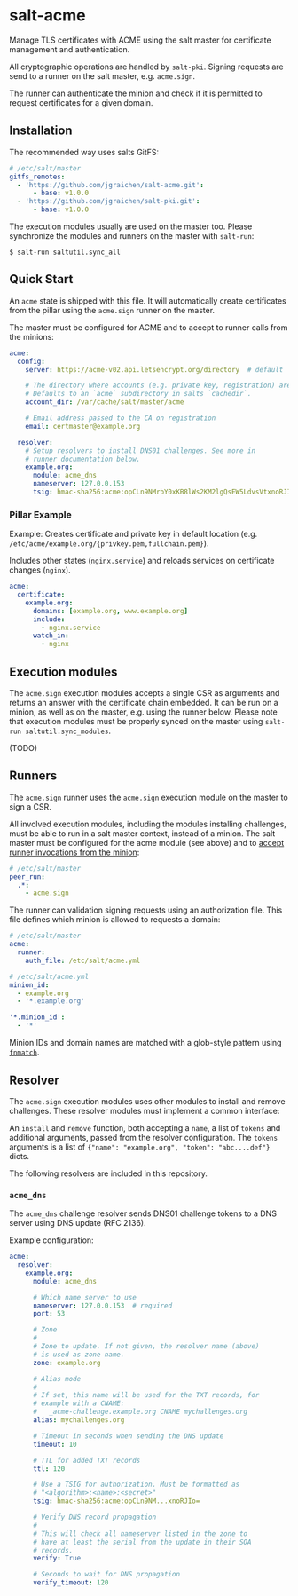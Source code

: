 # salt-acme

Manage TLS certificates with ACME using the salt master for certificate
management and authentication.

All cryptographic operations are handled by `salt-pki`. Signing requests are
send to a runner on the salt master, e.g. `acme.sign`.

The runner can authenticate the minion and check if it is permitted to request
certificates for a given domain.

## Installation

The recommended way uses salts GitFS:

```yaml
# /etc/salt/master
gitfs_remotes:
  - 'https://github.com/jgraichen/salt-acme.git':
      - base: v1.0.0
  - 'https://github.com/jgraichen/salt-pki.git':
      - base: v1.0.0
```

The execution modules usually are used on the master too. Please synchronize the modules and runners on the master with `salt-run`:

```
$ salt-run saltutil.sync_all
```

## Quick Start

An `acme` state is shipped with this file. It will automatically create certificates from the pillar using the `acme.sign` runner on the master.

The master must be configured for ACME and to accept to runner calls from the minions:

```yaml
acme:
  config:
    server: https://acme-v02.api.letsencrypt.org/directory  # default

    # The directory where accounts (e.g. private key, registration) are stored.
    # Defaults to an `acme` subdirectory in salts `cachedir`.
    account_dir: /var/cache/salt/master/acme

    # Email address passed to the CA on registration
    email: certmaster@example.org

  resolver:
    # Setup resolvers to install DNS01 challenges. See more in
    # runner documentation below.
    example.org:
      module: acme_dns
      nameserver: 127.0.0.153
      tsig: hmac-sha256:acme:opCLn9NMrbY0xKB8lWs2KM2lgQsEW5LdvsVtxnoRJIo=
```

### Pillar Example

Example: Creates certificate and private key in default location (e.g.
`/etc/acme/example.org/{privkey.pem,fullchain.pem}`).

Includes other states (`nginx.service`) and reloads services on certificate
changes (`nginx`).

```yaml
acme:
  certificate:
    example.org:
      domains: [example.org, www.example.org]
      include:
        - nginx.service
      watch_in:
        - nginx
```

## Execution modules

The `acme.sign` execution modules accepts a single CSR as arguments and returns an answer with the certificate chain embedded. It can be run on a minion, as well as on the master, e.g. using the runner below. Please note that execution modules must be properly synced on the master using `salt-run saltutil.sync_modules`.

(TODO)

## Runners

The `acme.sign` runner uses the `acme.sign` execution module on the master to sign a CSR.

All involved execution modules, including the modules installing challenges, must be able to run in a salt master context, instead of a minion. The salt master must be configured for the acme module (see above) and to [accept runner invocations from the minion](https://docs.saltstack.com/en/latest/ref/peer.html):

```yaml
# /etc/salt/master
peer_run:
  .*:
    - acme.sign
```

The runner can validation signing requests using an authorization file. This file defines which minion is allowed to requests a domain:

```yaml
# /etc/salt/master
acme:
  runner:
    auth_file: /etc/salt/acme.yml
```

```yaml
# /etc/salt/acme.yml
minion_id:
  - example.org
  - '*.example.org'

'*.minion_id':
  - '*'
```

Minion IDs and domain names are matched with a glob-style pattern using [`fnmatch`](https://docs.python.org/3/library/fnmatch.html).

## Resolver

The `acme.sign` execution modules uses other modules to install and remove challenges. These resolver modules must implement a common interface:

An `install` and `remove` function, both accepting a `name`, a list of `tokens` and additional arguments, passed from the resolver configuration. The `tokens` arguments is a list of `{"name": "example.org", "token": "abc....def"}` dicts.

The following resolvers are included in this repository.

### `acme_dns`

The `acme_dns` challenge resolver sends DNS01 challenge tokens to a DNS server using DNS update (RFC 2136).

Example configuration:

```yaml
acme:
  resolver:
    example.org:
      module: acme_dns

      # Which name server to use
      nameserver: 127.0.0.153  # required
      port: 53

      # Zone
      #
      # Zone to update. If not given, the resolver name (above)
      # is used as zone name.
      zone: example.org

      # Alias mode
      #
      # If set, this name will be used for the TXT records, for
      # example with a CNAME:
      #   _acme-challenge.example.org CNAME mychallenges.org
      alias: mychallenges.org

      # Timeout in seconds when sending the DNS update
      timeout: 10

      # TTL for added TXT records
      ttl: 120

      # Use a TSIG for authorization. Must be formatted as
      # "<algorithm>:<name>:<secret>"
      tsig: hmac-sha256:acme:opCLn9NM...xnoRJIo=

      # Verify DNS record propagation
      #
      # This will check all nameserver listed in the zone to
      # have at least the serial from the update in their SOA
      # records.
      verify: True

      # Seconds to wait for DNS propagation
      verify_timeout: 120
```
